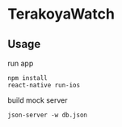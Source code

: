 # TerakoyaWatch

## Usage

run app

```
npm install
react-native run-ios
```

build mock server

```
json-server -w db.json
```

